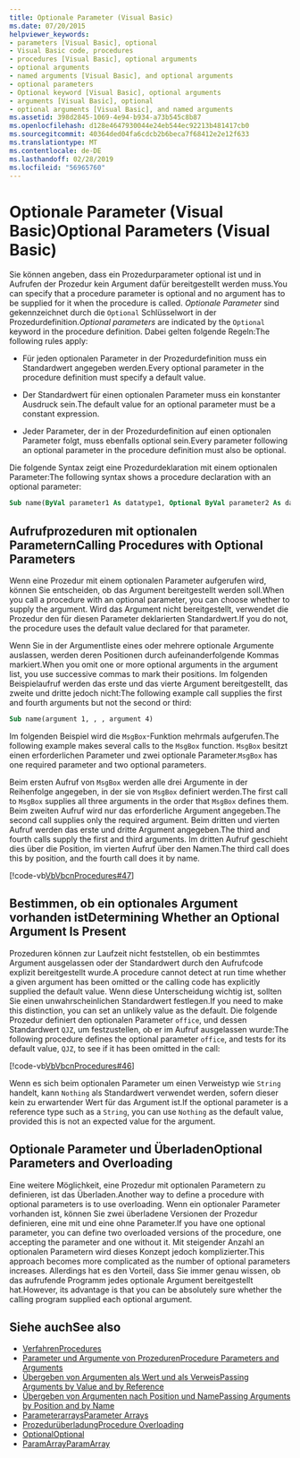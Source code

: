 ```yaml
---
title: Optionale Parameter (Visual Basic)
ms.date: 07/20/2015
helpviewer_keywords:
- parameters [Visual Basic], optional
- Visual Basic code, procedures
- procedures [Visual Basic], optional arguments
- optional arguments
- named arguments [Visual Basic], and optional arguments
- optional parameters
- Optional keyword [Visual Basic], optional arguments
- arguments [Visual Basic], optional
- optional arguments [Visual Basic], and named arguments
ms.assetid: 398d2845-1069-4e94-b934-a73b545c8b87
ms.openlocfilehash: d128e4647930044e24eb544ec92213b481417cb0
ms.sourcegitcommit: 40364ded04fa6cdcb2b6beca7f68412e2e12f633
ms.translationtype: MT
ms.contentlocale: de-DE
ms.lasthandoff: 02/28/2019
ms.locfileid: "56965760"
---
```

# <a name="optional-parameters-visual-basic"></a><span data-ttu-id="941f5-102">Optionale Parameter (Visual Basic)</span><span class="sxs-lookup"><span data-stu-id="941f5-102">Optional Parameters (Visual Basic)</span></span>
<span data-ttu-id="941f5-103">Sie können angeben, dass ein Prozedurparameter optional ist und in Aufrufen der Prozedur kein Argument dafür bereitgestellt werden muss.</span><span class="sxs-lookup"><span data-stu-id="941f5-103">You can specify that a procedure parameter is optional and no argument has to be supplied for it when the procedure is called.</span></span> <span data-ttu-id="941f5-104">*Optionale Parameter* sind gekennzeichnet durch die `Optional` Schlüsselwort in der Prozedurdefinition.</span><span class="sxs-lookup"><span data-stu-id="941f5-104">*Optional parameters* are indicated by the `Optional` keyword in the procedure definition.</span></span> <span data-ttu-id="941f5-105">Dabei gelten folgende Regeln:</span><span class="sxs-lookup"><span data-stu-id="941f5-105">The following rules apply:</span></span>  
  
-   <span data-ttu-id="941f5-106">Für jeden optionalen Parameter in der Prozedurdefinition muss ein Standardwert angegeben werden.</span><span class="sxs-lookup"><span data-stu-id="941f5-106">Every optional parameter in the procedure definition must specify a default value.</span></span>  
  
-   <span data-ttu-id="941f5-107">Der Standardwert für einen optionalen Parameter muss ein konstanter Ausdruck sein.</span><span class="sxs-lookup"><span data-stu-id="941f5-107">The default value for an optional parameter must be a constant expression.</span></span>  
  
-   <span data-ttu-id="941f5-108">Jeder Parameter, der in der Prozedurdefinition auf einen optionalen Parameter folgt, muss ebenfalls optional sein.</span><span class="sxs-lookup"><span data-stu-id="941f5-108">Every parameter following an optional parameter in the procedure definition must also be optional.</span></span>  
  
 <span data-ttu-id="941f5-109">Die folgende Syntax zeigt eine Prozedurdeklaration mit einem optionalen Parameter:</span><span class="sxs-lookup"><span data-stu-id="941f5-109">The following syntax shows a procedure declaration with an optional parameter:</span></span>  
  
```vb  
Sub name(ByVal parameter1 As datatype1, Optional ByVal parameter2 As datatype2 = defaultvalue)  
```  
  
## <a name="calling-procedures-with-optional-parameters"></a><span data-ttu-id="941f5-110">Aufrufprozeduren mit optionalen Parametern</span><span class="sxs-lookup"><span data-stu-id="941f5-110">Calling Procedures with Optional Parameters</span></span>  
 <span data-ttu-id="941f5-111">Wenn eine Prozedur mit einem optionalen Parameter aufgerufen wird, können Sie entscheiden, ob das Argument bereitgestellt werden soll.</span><span class="sxs-lookup"><span data-stu-id="941f5-111">When you call a procedure with an optional parameter, you can choose whether to supply the argument.</span></span> <span data-ttu-id="941f5-112">Wird das Argument nicht bereitgestellt, verwendet die Prozedur den für diesen Parameter deklarierten Standardwert.</span><span class="sxs-lookup"><span data-stu-id="941f5-112">If you do not, the procedure uses the default value declared for that parameter.</span></span>  
  
 <span data-ttu-id="941f5-113">Wenn Sie in der Argumentliste eines oder mehrere optionale Argumente auslassen, werden deren Positionen durch aufeinanderfolgende Kommas markiert.</span><span class="sxs-lookup"><span data-stu-id="941f5-113">When you omit one or more optional arguments in the argument list, you use successive commas to mark their positions.</span></span> <span data-ttu-id="941f5-114">Im folgenden Beispielaufruf werden das erste und das vierte Argument bereitgestellt, das zweite und dritte jedoch nicht:</span><span class="sxs-lookup"><span data-stu-id="941f5-114">The following example call supplies the first and fourth arguments but not the second or third:</span></span>  
  
```vb  
Sub name(argument 1, , , argument 4)  
```  
  
 <span data-ttu-id="941f5-115">Im folgenden Beispiel wird die `MsgBox`-Funktion mehrmals aufgerufen.</span><span class="sxs-lookup"><span data-stu-id="941f5-115">The following example makes several calls to the `MsgBox` function.</span></span> <span data-ttu-id="941f5-116">`MsgBox` besitzt einen erforderlichen Parameter und zwei optionale Parameter.</span><span class="sxs-lookup"><span data-stu-id="941f5-116">`MsgBox` has one required parameter and two optional parameters.</span></span>  
  
 <span data-ttu-id="941f5-117">Beim ersten Aufruf von `MsgBox` werden alle drei Argumente in der Reihenfolge angegeben, in der sie von `MsgBox` definiert werden.</span><span class="sxs-lookup"><span data-stu-id="941f5-117">The first call to `MsgBox` supplies all three arguments in the order that `MsgBox` defines them.</span></span> <span data-ttu-id="941f5-118">Beim zweiten Aufruf wird nur das erforderliche Argument angegeben.</span><span class="sxs-lookup"><span data-stu-id="941f5-118">The second call supplies only the required argument.</span></span> <span data-ttu-id="941f5-119">Beim dritten und vierten Aufruf werden das erste und dritte Argument angegeben.</span><span class="sxs-lookup"><span data-stu-id="941f5-119">The third and fourth calls supply the first and third arguments.</span></span> <span data-ttu-id="941f5-120">Im dritten Aufruf geschieht dies über die Position, im vierten Aufruf über den Namen.</span><span class="sxs-lookup"><span data-stu-id="941f5-120">The third call does this by position, and the fourth call does it by name.</span></span>  
  
 [!code-vb[VbVbcnProcedures#47](~/samples/snippets/visualbasic/VS_Snippets_VBCSharp/VbVbcnProcedures/VB/Class1.vb#47)]  
  
## <a name="determining-whether-an-optional-argument-is-present"></a><span data-ttu-id="941f5-121">Bestimmen, ob ein optionales Argument vorhanden ist</span><span class="sxs-lookup"><span data-stu-id="941f5-121">Determining Whether an Optional Argument Is Present</span></span>  
 <span data-ttu-id="941f5-122">Prozeduren können zur Laufzeit nicht feststellen, ob ein bestimmtes Argument ausgelassen oder der Standardwert durch den Aufrufcode explizit bereitgestellt wurde.</span><span class="sxs-lookup"><span data-stu-id="941f5-122">A procedure cannot detect at run time whether a given argument has been omitted or the calling code has explicitly supplied the default value.</span></span> <span data-ttu-id="941f5-123">Wenn diese Unterscheidung wichtig ist, sollten Sie einen unwahrscheinlichen Standardwert festlegen.</span><span class="sxs-lookup"><span data-stu-id="941f5-123">If you need to make this distinction, you can set an unlikely value as the default.</span></span> <span data-ttu-id="941f5-124">Die folgende Prozedur definiert den optionalen Parameter `office`, und dessen Standardwert `QJZ`, um festzustellen, ob er im Aufruf ausgelassen wurde:</span><span class="sxs-lookup"><span data-stu-id="941f5-124">The following procedure defines the optional parameter `office`, and tests for its default value, `QJZ`, to see if it has been omitted in the call:</span></span>  
  
 [!code-vb[VbVbcnProcedures#46](~/samples/snippets/visualbasic/VS_Snippets_VBCSharp/VbVbcnProcedures/VB/Class1.vb#46)]  
  
 <span data-ttu-id="941f5-125">Wenn es sich beim optionalen Parameter um einen Verweistyp wie `String` handelt, kann `Nothing` als Standardwert verwendet werden, sofern dieser kein zu erwartender Wert für das Argument ist.</span><span class="sxs-lookup"><span data-stu-id="941f5-125">If the optional parameter is a reference type such as a `String`, you can use `Nothing` as the default value, provided this is not an expected value for the argument.</span></span>  
  
## <a name="optional-parameters-and-overloading"></a><span data-ttu-id="941f5-126">Optionale Parameter und Überladen</span><span class="sxs-lookup"><span data-stu-id="941f5-126">Optional Parameters and Overloading</span></span>  
 <span data-ttu-id="941f5-127">Eine weitere Möglichkeit, eine Prozedur mit optionalen Parametern zu definieren, ist das Überladen.</span><span class="sxs-lookup"><span data-stu-id="941f5-127">Another way to define a procedure with optional parameters is to use overloading.</span></span> <span data-ttu-id="941f5-128">Wenn ein optionaler Parameter vorhanden ist, können Sie zwei überladene Versionen der Prozedur definieren, eine mit und eine ohne Parameter.</span><span class="sxs-lookup"><span data-stu-id="941f5-128">If you have one optional parameter, you can define two overloaded versions of the procedure, one accepting the parameter and one without it.</span></span> <span data-ttu-id="941f5-129">Mit steigender Anzahl an optionalen Parametern wird dieses Konzept jedoch komplizierter.</span><span class="sxs-lookup"><span data-stu-id="941f5-129">This approach becomes more complicated as the number of optional parameters increases.</span></span> <span data-ttu-id="941f5-130">Allerdings hat es den Vorteil, dass Sie immer genau wissen, ob das aufrufende Programm jedes optionale Argument bereitgestellt hat.</span><span class="sxs-lookup"><span data-stu-id="941f5-130">However, its advantage is that you can be absolutely sure whether the calling program supplied each optional argument.</span></span>  
  
## <a name="see-also"></a><span data-ttu-id="941f5-131">Siehe auch</span><span class="sxs-lookup"><span data-stu-id="941f5-131">See also</span></span>
- [<span data-ttu-id="941f5-132">Verfahren</span><span class="sxs-lookup"><span data-stu-id="941f5-132">Procedures</span></span>](./index.md)
- [<span data-ttu-id="941f5-133">Parameter und Argumente von Prozeduren</span><span class="sxs-lookup"><span data-stu-id="941f5-133">Procedure Parameters and Arguments</span></span>](./procedure-parameters-and-arguments.md)
- [<span data-ttu-id="941f5-134">Übergeben von Argumenten als Wert und als Verweis</span><span class="sxs-lookup"><span data-stu-id="941f5-134">Passing Arguments by Value and by Reference</span></span>](./passing-arguments-by-value-and-by-reference.md)
- [<span data-ttu-id="941f5-135">Übergeben von Argumenten nach Position und Name</span><span class="sxs-lookup"><span data-stu-id="941f5-135">Passing Arguments by Position and by Name</span></span>](./passing-arguments-by-position-and-by-name.md)
- [<span data-ttu-id="941f5-136">Parameterarrays</span><span class="sxs-lookup"><span data-stu-id="941f5-136">Parameter Arrays</span></span>](./parameter-arrays.md)
- [<span data-ttu-id="941f5-137">Prozedurüberladung</span><span class="sxs-lookup"><span data-stu-id="941f5-137">Procedure Overloading</span></span>](./procedure-overloading.md)
- [<span data-ttu-id="941f5-138">Optional</span><span class="sxs-lookup"><span data-stu-id="941f5-138">Optional</span></span>](../../../../visual-basic/language-reference/modifiers/optional.md)
- [<span data-ttu-id="941f5-139">ParamArray</span><span class="sxs-lookup"><span data-stu-id="941f5-139">ParamArray</span></span>](../../../../visual-basic/language-reference/modifiers/paramarray.md)
